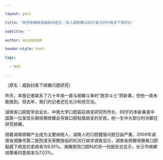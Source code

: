 ---
layout: post
title: '研究槟榔致癌威胁的医生：有人威胁要以80万美元的价格买下我的头'
subtitle: ''
author: kbs668888
header-style: text
tags:
  - Web
---
（原名：威胁封条下槟榔问题研究）

昨天，本报记者联系了几十年来一直与槟榔斗争的“医学斗士”蒋新春，但他一直未能做到。但去年，我们的记者还在长沙和他交谈。

湖南省口腔医学会会长、中南大学口腔癌前病变研究所所长、69岁的本新春是中国第一位发现长期咀嚼槟榔会导致口腔粘膜病变的牙医。他一生中大部分时间都在研究槟榔。

随着湖南槟榔产业成为主要纳税人，湖南人的口腔健康问题日益严重。2009年湖南省湘雅市第二医院凌天荣教授组织的流行病学调查显示，湖南省槟榔咀嚼者口腔黏膜下病变的患病率为6.81%。湘雅医院口腔科的另一份报告也显示，长沙市槟榔咀嚼者的患病率为7.03%。

